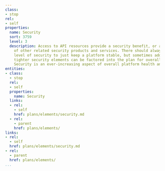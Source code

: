 ```yaml
---
class:
- stop
rel:
- self
properties:
  name: Security
  sort: 3759
  level: 3
  description: Access to API resources provide a security benefit, or are in support
    of other related security products and services. There should always be a base
    level of security to just keep a platform stable, but sometimes additional, or
    tighter security elements can be factored into the plan for overall platform operations.
    Security is an ever-increasing aspect of overall platform health and stability.
entities:
- class:
  - stop
  rel:
  - self
  properties:
    name: Security
  links:
  - rel:
    - self
    href: plans/elements/security.md
  - rel:
    - parent
    href: plans/elements/
links:
- rel:
  - self
  href: plans/elements/security.md
- rel:
  - parent
  href: plans/elements/
...
```

